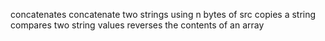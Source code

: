 concatenates
concatenate two strings using n bytes of src
copies a string
compares two string values
reverses the contents of an array

